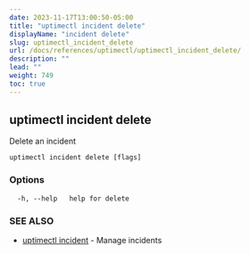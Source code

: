 ```yaml
---
date: 2023-11-17T13:00:50-05:00
title: "uptimectl incident delete"
displayName: "incident delete"
slug: uptimectl_incident_delete
url: /docs/references/uptimectl/uptimectl_incident_delete/
description: ""
lead: ""
weight: 749
toc: true
---
```

## uptimectl incident delete

Delete an incident

```
uptimectl incident delete [flags]
```

### Options

```
  -h, --help   help for delete
```

### SEE ALSO

* [uptimectl incident](/docs/references/uptimectl/uptimectl_incident/)	 - Manage incidents

